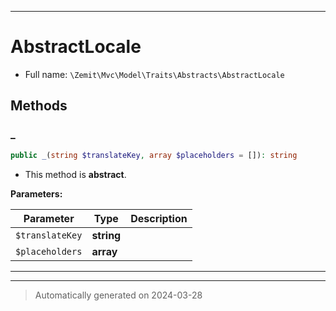 ***

# AbstractLocale





* Full name: `\Zemit\Mvc\Model\Traits\Abstracts\AbstractLocale`




## Methods


### _



```php
public _(string $translateKey, array $placeholders = []): string
```




* This method is **abstract**.



**Parameters:**

| Parameter | Type | Description |
|-----------|------|-------------|
| `$translateKey` | **string** |  |
| `$placeholders` | **array** |  |





***

***
> Automatically generated on 2024-03-28

